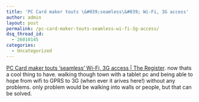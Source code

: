 ```yaml
---
title: 'PC Card maker touts \&#039;seamless\&#039; Wi-Fi, 3G access'
author: admin
layout: post
permalink: /pc-card-maker-touts-seamless-wi-fi-3g-access/
dsq_thread_id:
  - 26010145
categories:
  - Uncategorized
---
```

[PC Card maker touts &#8216;seamless&#8217; Wi-Fi, 3G access | The Register][1]. now thats a cool thing to have. walking though town with a tablet pc and being able to hope from wifi to GPRS to 3G (when ever it arives here!) without any problems. only problem would be walking into walls or people, but that can be solved.

 [1]: http://www.theregister.co.uk/2004/06/09/option_3g_wifi_card/